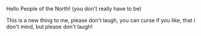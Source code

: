 Hello People of the North! (you don't really have to be)

This  is a new thing to me, please don't laugh, you can curse if you like, that i don't mind, but please don't laugh!
